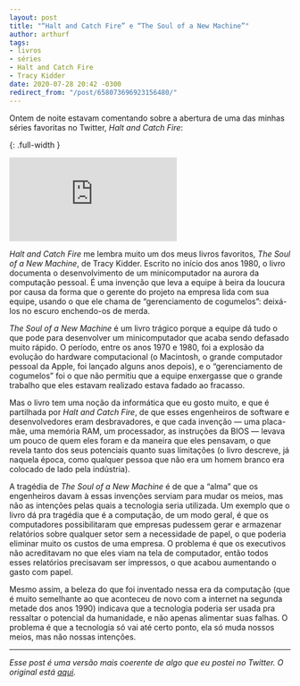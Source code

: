 ```yaml
---
layout: post
title: "“Halt and Catch Fire” e “The Soul of a New Machine”"
author: arthurf
tags:
- livros
- séries
- Halt and Catch Fire
- Tracy Kidder
date: 2020-07-28 20:42 -0300
redirect_from: "/post/658073696923156480/"
---
```

Ontem de noite estavam comentando sobre a abertura de uma das minhas séries favoritas no Twitter, *Halt and Catch Fire*:

{: .full-width }
<iframe src="https://www.youtube.com/embed/RY8NO8R4AI8" frameborder="0" allow="accelerometer; autoplay; encrypted-media; gyroscope; picture-in-picture" allowfullscreen></iframe>

*Halt and Catch Fire* me lembra muito um dos meus livros favoritos, *The Soul of a New Machine*, de Tracy Kidder. Escrito no início dos anos 1980, o livro documenta o desenvolvimento de um minicomputador na aurora da computação pessoal. É uma invenção que leva a equipe à beira da loucura por causa da forma que o gerente do projeto na empresa lida com sua equipe, usando o que ele chama de “gerenciamento de cogumelos”: deixá-los no escuro enchendo-os de merda.

*The Soul of a New Machine* é um livro trágico porque a equipe dá tudo o que pode para desenvolver um minicomputador que acaba sendo defasado muito rápido. O período, entre os anos 1970 e 1980, foi a explosão da evolução do hardware computacional (o Macintosh, o grande computador pessoal da Apple, foi lançado alguns anos depois), e o “gerenciamento de cogumelos” foi o que não permitiu que a equipe enxergasse que o grande trabalho que eles estavam realizado estava fadado ao fracasso.

Mas o livro tem uma noção da informática que eu gosto muito, e que é partilhada por *Halt and Catch Fire*, de que esses engenheiros de software e desenvolvedores eram desbravadores, e que cada invenção — uma placa-mãe, uma memória RAM, um processador, as instruções da BIOS — levava um pouco de quem eles foram e da maneira que eles pensavam, o que revela tanto dos seus potenciais quanto suas limitações (o livro descreve, já naquela época, como qualquer pessoa que não era um homem branco era colocado de lado pela indústria).

A tragédia de *The Soul of a New Machine* é de que a “alma” que os engenheiros davam à essas invenções serviam para mudar os meios, mas não as intenções pelas quais a tecnologia seria utilizada. Um exemplo que o livro dá pra tragédia que é a computação, de um modo geral, é que os computadores possibilitaram que empresas pudessem gerar e armazenar relatórios sobre qualquer setor sem a necessidade de papel, o que poderia eliminar muito os custos de uma empresa. O problema é que os executivos não acreditavam no que eles viam na tela de computador, então todos esses relatórios precisavam ser impressos, o que acabou aumentando o gasto com papel.

Mesmo assim, a beleza do que foi inventado nessa era da computação (que é muito semelhante ao que aconteceu de novo com a internet na segunda metade dos anos 1990) indicava que a tecnologia poderia ser usada pra ressaltar o potencial da humanidade, e não apenas alimentar suas falhas. O problema é que a tecnologia só vai até certo ponto, ela só muda nossos meios, mas não nossas intenções.

***

*Esse post é uma versão mais coerente de algo que eu postei no Twitter. O original está [aqui](https://twitter.com/arthrfrts/status/1287950203006398464).*
